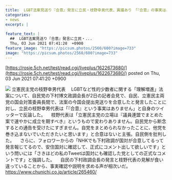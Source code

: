 ```yaml
---
title:  LGBT法案見送り『合意』発言に立民・枝野幸男代表、異議あり　「『合意』の事実はありません」  
categories:
- news
excerpt: |
  
feature_text: |
  ##  LGBT法案見送り『合意』発言に立民・...
  Thu, 03 Jun 2021 07:41:20  +0900
feature_image: "https://picsum.photos/2560/600?image=733"
image: "https://picsum.photos/2560/600?image=733"
---
```


[https://rosie.5ch.net/test/read.cgi/liveplus/1622673680/](https://rosie.5ch.net/test/read.cgi/liveplus/1622673680/)
posted on Thu, 03 Jun 2021 07:41:20  +0900

<!--more-->

![](https://static.chunichi.co.jp/image/article/size1/9/4/4/6/9446c6ff69abe4765cd4e49392abdb13_1.jpg) 立憲民主党の枝野幸男代表 　LGBTなど性的少数者に関する「理解増進」法案について、自民党の下村博文政調会長が2日の記者会見で、自民、立憲民主両党の国会対策委員長間で、法案の今国会提出見送りを合意したと発言したことに対し、立民の枝野幸男代表は「『合意』という事実はありません」と自身のツイッターで反論した。 　枝野代表は「立憲民主党の立場は『議員連盟でまとめた案で速やかに成立を期すべき』というもので変わりありません。自民党から断念するとの通告を受けたにすぎません。自党をまとめられなかったことに、他党を巻き込まないでいただきたいと思います」と合意はないと主張。自民側を批判した。 　さらに、フォロワーからの「NHKでも下村政調が国対が合意してるって発言報じてるので、安住国対に確認して、正式にコメント出して欲しいです」という問いには「さきほどの私のTweetは国対にも確認した党としての正式なコメントです」と強調した。 　自民の下村政調会長の発言と枝野代表の見解が食い違っていることから、事実確認や説明を求める声が相次いだ。 https://www.chunichi.co.jp/article/265460/
